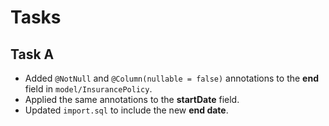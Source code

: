 # Tasks

## Task A
- Added `@NotNull` and `@Column(nullable = false)` annotations to the **end** field in `model/InsurancePolicy`.
- Applied the same annotations to the **startDate** field.
- Updated `import.sql` to include the new **end date**.

